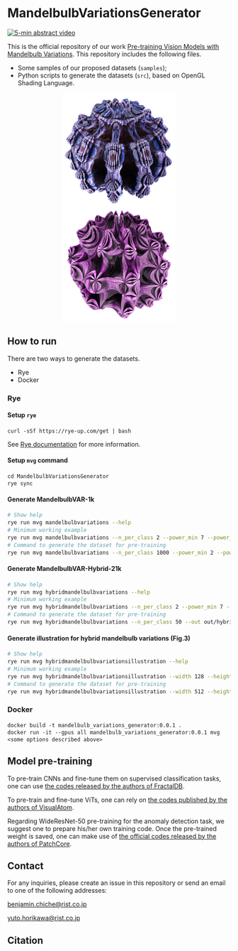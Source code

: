 # MandelbulbVariationsGenerator

[![5-min abstract video](https://img.youtube.com/vi/Chis94rAAuM/0.jpg)](https://www.youtube.com/watch?v=Chis94rAAuM)

This is the official repository of our work [Pre-training Vision Models with Mandelbulb Variations](https://openaccess.thecvf.com/content/CVPR2024/html/Chiche_Pre-training_Vision_Models_with_Mandelbulb_Variations_CVPR_2024_paper.html).
This repository includes the following files.

* Some samples of our proposed datasets (`samples`);
* Python scripts to generate the datasets (`src`), based on OpenGL Shading Language.

<div align="center">
<img src=samples/MandelbulbVAR-1k/power10-rule42/1.png width="256">
<img src=samples/MandelbulbVAR-Hybrid-21k/power10-rule132_power9-rule32/7.png width="256">
</div>

## How to run
There are two ways to generate the datasets.

* Rye
* Docker

### Rye

#### Setup `rye`
```
curl -sSf https://rye-up.com/get | bash
```
See [Rye documentation](https://rye-up.com/guide/installation/) for more information.

#### Setup `mvg` command
```
cd MandelbulbVariationsGenerator
rye sync
```

#### Generate **MandelbulbVAR-1k**

```bash
# Show help
rye run mvg mandelbulbvariations --help
# Minimum working example
rye run mvg mandelbulbvariations --n_per_class 2 --power_min 7 --power_max 8 --rules 488,507 --out out/mandelbulbvariations --width 128 --height 128
# Command to generate the dataset for pre-training
rye run mvg mandelbulbvariations --n_per_class 1000 --power_min 2 --power_max 18 --rules 107,106,263,334,205,271,434,225,331,413,141,167,424,196,222,461,488,109,151,232,42,188,507,32,451,132,190,481,143,96,180,388,397,68,135,197,360,40,465,243,506,160,327,175,105,223,198,332,452,174,281,395,238,386,161,168,204,416,244,418,297 --out out/mandelbulbvariations
```

#### Generate **MandelbulbVAR-Hybrid-21k**

```bash
# Show help
rye run mvg hybridmandelbulbvariations --help
# Minimum working example
rye run mvg hybridmandelbulbvariations --n_per_class 2 --power_min 7 --power_max 8 --rules 488,507 --out out/hybridmandelbulbvariations --width 128 --height 128
# Command to generate the dataset for pre-training
rye run mvg hybridmandelbulbvariations --n_per_class 50 --out out/hybridmandelbulbvariations
```

#### Generate illustration for hybrid mandelbulb variations (Fig.3)

```bash
# Show help
rye run mvg hybridmandelbulbvariationsillustration --help
# Minimum working example
rye run mvg hybridmandelbulbvariationsillustration --width 128 --height 128 --out out/hybridmandelbulbvariationsillustration
# Command to generate the dataset for pre-training
rye run mvg hybridmandelbulbvariationsillustration --width 512 --height 512 --out out/hybridmandelbulbvariationsillustration
```

### Docker

```
docker build -t mandelbulb_variations_generator:0.0.1 .
docker run -it --gpus all mandelbulb_variations_generator:0.0.1 mvg <some options described above>
```

## Model pre-training

To pre-train CNNs and fine-tune them on supervised classification tasks, one can use [the codes released by the authors of FractalDB](https://github.com/hirokatsukataoka16/FractalDB-Pretrained-ResNet-PyTorch). 

To pre-train and fine-tune ViTs, one can rely on [the codes published by the authors of VisualAtom](https://github.com/masora1030/CVPR2023-FDSL-on-VisualAtom). 

Regarding WideResNet-50 pre-training for the anomaly detection task, we suggest one to prepare his/her own training code. Once the pre-trained weight is saved, one can make use of [the official codes released by the authors of PatchCore](https://github.com/amazon-science/patchcore-inspection).

## Contact

For any inquiries, please create an issue in this repository or send an email to one of the following addresses:

benjamin.chiche@rist.co.jp

yuto.horikawa@rist.co.jp

## Citation
